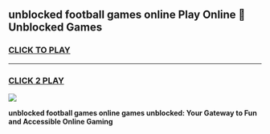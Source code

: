 
## unblocked football games online Play Online 👋 Unblocked Games
<h3>
<a href="https://premium.freeplayer.one?title=unblocked_football_games_online&ref=19F">CLICK TO PLAY</a></h3>
<hr>

<h3>
<a href="https://premium.freeplayer.one?title=unblocked_football_games_online&ref=19F">CLICK 2 PLAY</a>
  
</h3>

<a href="https://premium.freeplayer.one?title=unblocked_football_games_online&ref=19F"><img src="https://clearcache.store/games.png"></a>


**unblocked football games online games unblocked: Your Gateway to Fun and Accessible Online Gaming**
